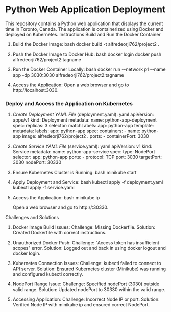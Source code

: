 # Python Web Application Deployment

This repository contains a Python web application that displays the current time in Toronto, Canada. The application is containerized using Docker and deployed on Kubernetes.
Instructions
Build and Run the Docker Container

1. Build the Docker Image:
    bash
    docker build -t alfredeorji762/project2 .
    

2. Push the Docker Image to Docker Hub:
    bash
    docker login
    docker push alfredeorji762/project2:tagname
    

3. Run the Docker Container Locally:
    bash
    docker run --network p1 --name app -dp 3030:3030 alfredeorji762/project2:tagname
   

4. Access the Application:
    Open a web browser and go to http://localhost:3030.

### Deploy and Access the Application on Kubernetes

1. *Create Deployment YAML File* (deployment.yaml):
    yaml
    apiVersion: apps/v1
    kind: Deployment
    metadata:
      name: python-app-deployment
    spec:
      replicas: 3
      selector:
        matchLabels:
          app: python-app
      template:
        metadata:
          labels:
            app: python-app
        spec:
          containers:
          - name: python-app
            image: alfredeorji762/project2 .
            ports:
            - containerPort: 3030
    

2. *Create Service YAML File* (service.yaml):
    yaml
    apiVersion: v1
    kind: Service
    metadata:
      name: python-app-service
    spec:
      type: NodePort
      selector:
        app: python-app
      ports:
        - protocol: TCP
          port: 3030
          targetPort: 3030
          nodePort: 30330
    

3. Ensure Kubernetes Cluster is Running:
    bash
    minikube start
    

4. Apply Deployment and Service:
    bash
    kubectl apply -f deployment.yaml
    kubectl apply -f service.yaml
    

5. Access the Application:
    bash
    minikube ip
    
    Open a web browser and go to http://<node-ip>:30330.

Challenges and Solutions

1. Docker Image Build Issues:
   Challenge: Missing Dockerfile.
   Solution: Created Dockerfile with correct instructions.

2. Unauthorized Docker Push:
   Challenge: "Access token has insufficient scopes" error.
   Solution: Logged out and back in using docker logout and docker login.

3. Kubernetes Connection Issues:
   Challenge: kubectl failed to connect to API server.
   Solution: Ensured Kubernetes cluster (Minikube) was running and configured kubectl correctly.

4. NodePort Range Issue:
   Challenge: Specified nodePort (3030) outside valid range.
   Solution: Updated nodePort to 30330 within the valid range.

5. Accessing Application:
   Challenge: Incorrect Node IP or port.
   Solution: Verified Node IP with minikube ip and ensured correct NodePort.

